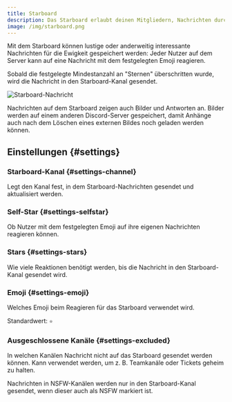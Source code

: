 ```yaml
---
title: Starboard
description: Das Starboard erlaubt deinen Mitgliedern, Nachrichten durch eine Reaktion mit einem einstellbaren Emoji in einen einzigartigen Kanal für immer aufheben zu lassen.
image: /img/starboard.png
---
```


Mit dem Starboard können lustige oder anderweitig interessante Nachrichten für die Ewigkeit gespeichert werden: Jeder Nutzer auf dem Server kann auf eine Nachricht mit dem festgelegten Emoji reagieren.

Sobald die festgelegte Mindestanzahl an "Sternen" überschritten wurde, wird die Nachricht in den Starboard-Kanal gesendet.

![Starboard-Nachricht](/img/starboard.png)

Nachrichten auf dem Starboard zeigen auch Bilder und Antworten an. Bilder werden auf einem anderen Discord-Server gespeichert, damit Anhänge auch nach dem Löschen eines externen Bildes noch geladen werden können.

## Einstellungen {#settings}

### Starboard-Kanal {#settings-channel}

Legt den Kanal fest, in dem Starboard-Nachrichten gesendet und aktualisiert werden.

### Self-Star {#settings-selfstar}

Ob Nutzer mit dem festgelegten Emoji auf ihre eigenen Nachrichten reagieren können.

### Stars {#settings-stars}

Wie viele Reaktionen benötigt werden, bis die Nachricht in den Starboard-Kanal gesendet wird.

### Emoji {#settings-emoji}

Welches Emoji beim Reagieren für das Starboard verwendet wird.

Standardwert: `⭐`

### Ausgeschlossene Kanäle {#settings-excluded}

In welchen Kanälen Nachricht nicht auf das Starboard gesendet werden können. Kann verwendet werden, um z. B. Teamkanäle oder Tickets geheim zu halten.

Nachrichten in NSFW-Kanälen werden nur in den Starboard-Kanal gesendet, wenn dieser auch als NSFW markiert ist.
